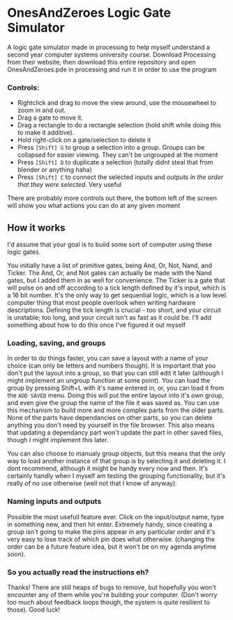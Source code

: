 # OnesAndZeroes Logic Gate Simulator

A logic gate simulator made in processing to help myself understand a second year computer systems university course. Download Processing from their website, then download this entire repository and open OnesAndZeroes.pde in processing and run it in order to use the program

### Controls:

- Rightclick and drag to move the view around, use the mousewheel to zoom in and out.
- Drag a gate to move it. 
- Drag a rectangle to do a rectangle selection (hold shift while doing this to make it additive). 
- Hold right-click on a gate/selection to delete it
- Press `[Shift] G` to group a selection into a group. Groups can be collapsed for easier viewing. They can't be ungrouped at the moment
- Press `[Shift] D` to duplicate a selection (totally didnt steal that from blender or anything haha)
- Press `[Shift] C` to connect the selected inputs and outputs *in the order that they were selected*. Very useful

There are probably more controls out there, the bottom left of the screen will show you what actions you can do at any given moment

## How it works
I'd assume that your goal is to build some sort of computer using these logic gates.

You initially have a list of primitive gates, being And, Or, Not, Nand, and Ticker. The And, Or, and Not gates can actually be made with the Nand gates, but I added them in as well for convenience. The Ticker is a gate that will pulse on and off according to a tick length defined by it's input, which is a 16 bit number. It's the only way to get sequential logic, which is a low level computer thing that most people overlook when writing hardware descriptions. Defining the tick length is crucial - too short, and your circuit is unstable; too long, and your circuit isn't as fast as it could be. I'll add something about how to do this once I've figured it out myself

### Loading, saving, and groups

In order to do things faster, you can save a layout with a name of your choice (can only be letters and numbers though). It is important that you don't put the layout into a group, so that you can still edit it later (although I might implement an ungroup function at some point). You can load the group by pressing Shift+L with it's name entered in, or, you can load it from the `ADD SAVED` menu. Doing this will put the entire layout into it's own group, and even give the group the name of the file it was saved as. You can use this mechanism to build more and more complex parts from the older parts. None of the parts have dependancies on other parts, so you can delete anything you don't need by yourself in the file browser. This also means that updating a dependancy part won't update the part in other saved files, though I might implement this later.

You can also choose to manualy group objects, but this means that the only way to load another instance of that group is by selecting it and deleting it. I dont recommend, although it might be handy every now and then. It's certainly handly when I myself am testing the grouping functionality, but it's really of no use otherwise (well not that I know of anyway).

### Naming inputs and outputs

Possible the most usefull feature ever. Click on the input/output name, type in something new, and then hit enter. Extremely handy, since creating a group isn't going to make the pins appear in any particular order and it's very easy to lose track of which pin does what otherwise. (changing the order can be a future feature idea, but it won't be on my agenda anytime soon).

### So you actually read the instructions eh?
Thanks! There are still heaps of bugs to remove, but hopefully you won't encounter any of them while you're building your computer. (Don't worry too much about feedback loops though, the system is quite resilient to those). Good luck!
